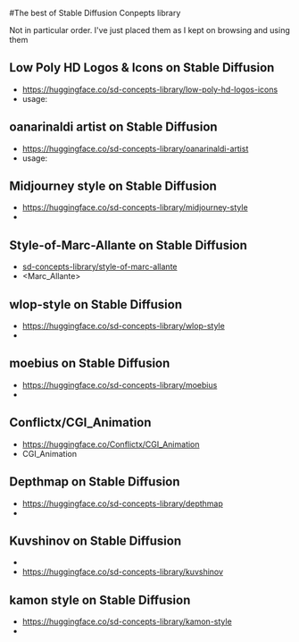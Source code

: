 #The best of Stable Diffusion Conpepts library

Not in particular order. I've just placed them as I kept on browsing and using them 

## Low Poly HD Logos & Icons on Stable Diffusion
- https://huggingface.co/sd-concepts-library/low-poly-hd-logos-icons
- usage: <low-poly-hd-logos-icons>

## oanarinaldi artist on Stable Diffusion
- https://huggingface.co/sd-concepts-library/oanarinaldi-artist
- usage:  <oanarinaldi>

## Midjourney style on Stable Diffusion
- https://huggingface.co/sd-concepts-library/midjourney-style
- <midjourney-style>

## Style-of-Marc-Allante on Stable Diffusion
 - [sd-concepts-library/style-of-marc-allante](https://huggingface.co/sd-concepts-library/style-of-marc-allante)
 - <Marc_Allante>
  
## wlop-style on Stable Diffusion
- https://huggingface.co/sd-concepts-library/wlop-style
 - <wlop-style>
  
## moebius on Stable Diffusion
- https://huggingface.co/sd-concepts-library/moebius
- <moebius>
  
## Conflictx/CGI_Animation
- https://huggingface.co/Conflictx/CGI_Animation
- CGI_Animation 
  
## Depthmap on Stable Diffusion
- https://huggingface.co/sd-concepts-library/depthmap
-  <depthmap>
  
## Kuvshinov on Stable Diffusion
- <kuvshinov>
- https://huggingface.co/sd-concepts-library/kuvshinov
  
## kamon style on Stable Diffusion
- https://huggingface.co/sd-concepts-library/kamon-style
- <kamon-style>
